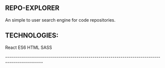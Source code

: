

## REPO-EXPLORER

An simple to user search engine for code repositories.

## TECHNOLOGIES:
  React
  ES6
  HTML
  SASS


*-------------------------------------------------------------------------------------------------*

